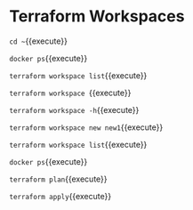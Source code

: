 # Terraform Workspaces

`cd ~`{{execute}}

`docker ps`{{execute}}   

`terraform workspace list`{{execute}}   

`terraform workspace `{{execute}}   

`terraform workspace -h`{{execute}}   

`terraform workspace new new1`{{execute}}   

`terraform workspace list`{{execute}}   

`docker ps`{{execute}}   

`terraform plan`{{execute}}

`terraform apply`{{execute}}